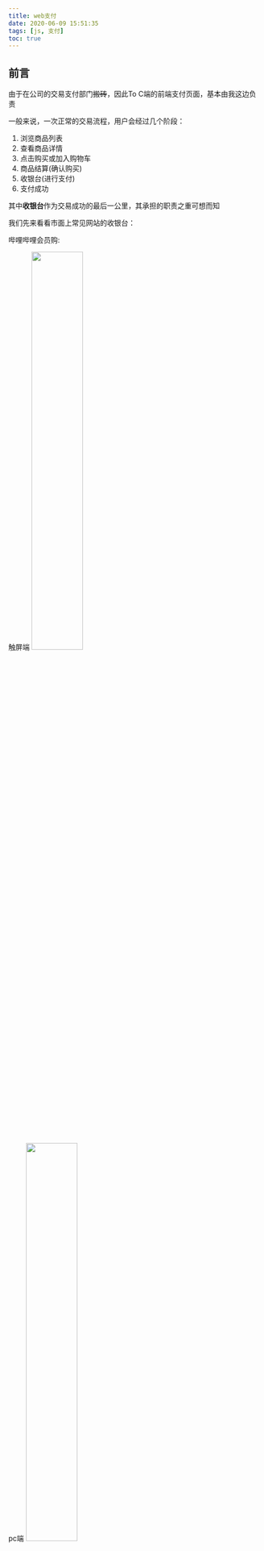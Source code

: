 ```yaml
---
title: web支付
date: 2020-06-09 15:51:35
tags: [js, 支付]
toc: true
---
```


## 前言
由于在公司的交易支付部门~~搬砖~~，因此To C端的前端支付页面，基本由我这边负责

一般来说，一次正常的交易流程，用户会经过几个阶段：
1. 浏览商品列表
2. 查看商品详情
3. 点击购买或加入购物车
4. 商品结算(确认购买)
5. 收银台(进行支付)
6. 支付成功

其中**收银台**作为交易成功的最后一公里，其承担的职责之重可想而知

我们先来看看市面上常见网站的收银台：

<!-- more -->

哔哩哔哩会员购:

触屏端
<img src="http://pic.deepred5.com/cahsier-bili-mc.png" style="width: 45%">

pc端
<img src="http://pic.deepred5.com/cashier-bili-pc.png" style="width: 45%">

app端
<img src="http://pic.deepred5.com/cashier-bili-app.jpeg" style="width: 45%">

慕课网:

触屏端
<img src="http://pic.deepred5.com/cashier-immoc-mc.png" style="width: 45%">

pc端
<img src="http://pic.deepred5.com/cashier-immoc-pc.png" style="width: 45%">

app端
<img src="http://pic.deepred5.com/cashier-immoc-app.jpeg" style="width: 45%">

可以看出，收银台页面一般要适配3个终端：pc端，触屏端，app端。因此，主流的第三方支付平台(微信，支付宝，花呗分期，京东白条)也需要能支持这三种场景的支付

接下来，我们就来分析下不同支付渠道在不同终端下，支付的实现方式

由于支付涉及部门核心业务，因此就不拿公司线上的收银台做讲解了。支付交互流程，主要参考**哔哩哔哩会员购**和**慕课网**（~~没有利益相关~~）

<font color="#6495ed">注意：本文只考虑前端支付业务的实现，后端支付业务的实现，暂不考虑</font>

## 支付宝

[支付宝开发文档](https://opendocs.alipay.com/open/204/)

### pc端

交互方式1：

在pc端点击支付宝支付，网页新打开一个页面(`window.open()`)，这个页面指向的是支付宝官方收银台页面

![](https://gw.alipayobjects.com/os/skylark-tools/public/files/314978918e1131b82c8df90083d0c7b8.png%26originHeight%3D1285%26originWidth%3D3628%26size%3D615829%26status%3Ddone%26width%3D3628)

交互方式2:

在pc端点击支付宝支付，网页展示一个二维码，需要用户打开支付宝app进行扫码支付


![](http://pic.deepred5.com/cashier-aili-qr.png)

b站提供了一个很巧妙的思路：把微信，支付宝，qq三个支付二维码统一成了一个二维码。用户用不同的客户端扫码，都会进入同一个页面（b站实现），这个中转页根据容器环境，判断是调用微信支付还是支付宝支付(原理后面会[讲解](#JSAPI)，本质是调用不同容器的`JSAPI`)

两种交互方式，点击支付按钮时，其实都是把当前的订单号以及一些相关信息发给后端

```javascript
const payNum = '123abc';

ajax({ 
  url: '/api/alipay', // 支付api
  type: 'POST',
  data: {
    payNum: payNum, // 订单号
    other: 'demo', // 其他参数
}).then((res) => {
  const { payUrl } = res;

  // 交互方法1:
  // payUrl如果是支付宝的收银台，则新打开一个页面
  // payUrl一般是 https://mapi.alipay.com/gateway.do 这种，一般会带上return_url参数和其他各种数据，页面最后被重定向到支付宝收银台
  window.open(payUrl);

  // 交互方式2:
  // payUrl如果是支付宝的扫码地址，则创建一个二维码弹窗
  // payUrl一般是 https://qr.alipay.com/bax06893swswc4inaknv505d 这种，页面最后被重定向到支付宝收银台，该收银台可以唤起支付宝app
  qrcode({
    width: 175,
    height: 175,
    url: payUrl
  });
}).catch((err) => {
  console.log('提交失败')
})
```
由于支付是异步进行的，所以需要前端去查询该笔订单是否支付成功

对于交互方式1，由于支付页面已经转移到支付宝收银台，所以在支付宝收银台支付成功后，支付宝收银台会自动跳转回`return_url`(`return_url`是我们当初跳到支付宝收银台时带上的参数，一般指向支付成功页)。

不过由于我们使用的是`window.open`打开的新页面，所以当用户回到我们的收银台时，我们需要打开一个弹框，主动询问用户是否支付成功。如果用户点击了支付完成，我们需要查询该笔订单是否真正支付成功。

![](http://pic.deepred5.com/cashier-immoc-modal.png)

```javascript
// 打开支付宝收银台
window.open(payUrl);

// 在当前页面打开弹窗，询问用户是否支付成功
createFinishWindow()
```

对于交互方式2，由于仍然是在当前页进行扫码支付，因此创建二维码弹窗后，我们马上就要轮询进行查询订单状态
```javascript
const payNum = '123abc'

// 创建一个二维码弹窗
qrcode({
  width: 175,
  height: 175,
  url: payUrl
});

// 轮询查询订单状态
function getPayStatus() {
  ajax({ 
    url: '/api/getPayStatus', // 支付状态api
    data: {
      payNum: payNum, // 订单号
      other: 'demo', // 其他参数
    },
    type: 'POST'
  ).then((res) => {
    if (res.payStatus === 0) {
      // 支付成功，跳到成功页
      window.location.href = `/success/${payNum}`;
      clearTimeout(statusTimeId);
    } else {
      // 还未支付，继续轮询
      statusTimeId = setTimeout(getPayStatus, 3000);
    }
  }).catch((err) => {
    // 接口报错，继续轮询
    statusTimeId = setTimeout(getPayStatus, 3000);
  })
}



let statusTimeId = setTimeout(getPayStatus, 3000);
```

### 触屏端

交互方式：

在触屏端点击支付宝支付，页面直接跳转到支付宝收银台，该页面会尝试唤起手机上的支付宝app

<img src="http://pic.deepred5.com/cashier-aili-mc.jpeg" style="width: 45%">

其实触屏端原理和pc端基本一样，只不过在触屏端，有可能需要自己拼装一个form表单，而不是直接跳到链接（当然主要看后端的实现）

```javascript
const payNum = '123abc';

// 模拟表单提交
function formSubmit(formData, url) {
    const form = $('<form method="post" target="_self"></form>');
    form.attr('action', url);
    let input;
    $.each(formData, function (i, v) {
      input = $('<input type="hidden">');
      input.attr("name", i);
      input.attr("value", v);
      form.append(input);
    });
    $(document.body).append(form);
    form.submit();
    form.remove();
  }

ajax({ 
  url: '/api/alipay', // 支付api
  type: 'POST',
  data: {
    payNum: payNum, // 订单号
    other: 'demo', // 其他参数
}).then((res) => {
  const { formData, url } = res;
  if (formData) {
    // 需要前端自己构建表单
    formSubmit(formData, url)
  } else {
    // 直接跳转链接(后端已经拼装好表单)
    window.location.href = url;
  }
}).catch((err) => {
  console.log('提交失败')
})
```

支付成功后，同理支付宝会跳转到`return_url`的地址

需要注意：在微信浏览器里，支付宝是不能被唤起的(~~就是这么霸道~~)

解决方法：

方法一：微信环境隐藏支付宝入口

方法二：微信环境，点击支付宝支付，引导用户使用其他浏览器打开页面

### JSAPI
如果我们能诱导用户使用支付宝客户端的扫一扫打开我们触屏端的收银台页面，那么其实我们也可以使用支付宝提供的`JSAPI`唤起收银台(**这也是b站实现微信，支付宝，qq同一个二维码都能付款的原理，这三个客户端都提供了自己的`JSAPI`，扫描二维码时，其实进入同一个页面，由这个页面调用`JSAPI`**)

[支付宝H5开放文档](https://myjsapi.alipay.com/jsapi/index.html)

关于`jsbridge`的知识，可以查看我之前的文章[jsbridge初探](http://anata.me/2020/03/04/jsbridge%E5%88%9D%E6%8E%A2/)

`JSAPI`的简单示例
```javascript
function ready(callback) {
  // 如果jsbridge已经注入则直接调用
  if (window.AlipayJSBridge) {
    callback && callback();
  } else {
    // 如果没有注入则监听注入的事件
    document.addEventListener('AlipayJSBridgeReady', callback, false);
  }
}
ready(function () {
  // 显示一个提示框
  AlipayJSBridge.call('toast', {
    content: 'hello'
  });
});
```
唤起收银台需要使用[Alipay JSSDK](https://myjsapi.alipay.com/alipayjsapi/index.html)

```html
<script src="https://gw.alipayobjects.com/as/g/h5-lib/alipayjsapi/3.1.1/alipayjsapi.inc.min.js"></script>

<button id="J_btn" class="btn btn-default">支付</button>
<script>
  var btn = document.querySelector('#J_btn');
  btn.addEventListener('click', function(){
    ap.tradePay({
      tradeNO: '201802282100100427058809844'
    }, function(res){
      ap.alert(res.resultCode);
    });
  });
</script>
```

### app端

现在的app基本都是`Hybrid App`，如果在app端，你的收银台页面不是原生实现的，那么就可以直接使用webview加载触屏端的线上收银台即可

> 手机网站支付产品不建议在APP端使用

这是支付宝官网文档建议的，因此如果你希望得到最佳的支付体验，建议客户端的开发同学接入支付宝SDK，当然这部分已经超出了前端的范围

不过一般在app端中，我们仍然使用webview加载触屏端的前端页面，只不过在app中，我们的前端代码，通过`jsbridge`，调用客户端的支付方法即可

```javascript
const payNum = '123abc';

// 支付回调函数
window.ali_pay_callback = function(res) {
  if (res.status === 0) {
    // 支付成功
  } else {
    // 支付失败
  }
}

// APPSDK是webview注入的全局对象，可以调用原生方法
APPSDK.invoke('ali_pay', {
  payNum: payNum, // 订单号
  other: 'demo', // 其他参数
}, 'ali_pay_callback');
```

### 小程序

[小程序唤起支付文档](https://opendocs.alipay.com/mini/api/openapi-pay)

小程序支付和APP支付的支付流程与体验基本一致，可以在当前页面唤起支付宝收银台
```javascript
const payNum = '123abc';

my.request({
  url: 'https://demo.com/api/alipay',// 须加httpRequest域白名单
  method: 'POST',
  data: { // data里的key、value是开发者自定义的
    from: '支付宝',
    payNum: payNum, // 订单号
    other: 'demo', // 其他参数
  },
  dataType: 'json',
  success: function(res) {
    my.alert({content: 'success'});
  },
  fail: function(res) {
    my.alert({content: 'fail'});
  },
  complete: function(res) {
    my.hideLoading();
    my.alert({content: 'complete'});
  }
});

```

### 支付宝支付小结

我们从pc端，触屏端，app端三个方面了解了支付宝支付的基本原理。可以看出：支付的前端实现，其实并不复杂，而真正的难点在于后端支付系统的实现。至于最难的支付宝唤起问题，其实支付宝收银台自身已经实现了唤起功能，无需我们实现